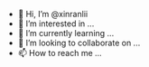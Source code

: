 - 👋 Hi, I’m @xinranlii
- 👀 I’m interested in ...
- 🌱 I’m currently learning ...
- 💞️ I’m looking to collaborate on ...
- 📫 How to reach me ...

<!---
xinranlii/xinranlii is a ✨ special ✨ repository because its `README.md` (this file) appears on your GitHub profile.
You can click the Preview link to take a look at your changes.
--->

